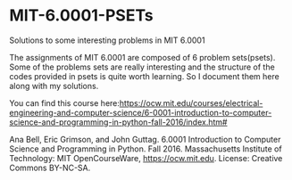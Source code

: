# MIT-6.0001-PSETs
Solutions to some interesting problems in MIT 6.0001

The assignments of MIT 6.0001 are composed of 6 problem sets(psets). Some of the problems sets are really interesting and the structure of the codes provided in psets is quite worth learning. So I document them here along with my solutions. 

You can find this course here:https://ocw.mit.edu/courses/electrical-engineering-and-computer-science/6-0001-introduction-to-computer-science-and-programming-in-python-fall-2016/index.htm# 

Ana Bell, Eric Grimson, and John Guttag. 6.0001 Introduction to Computer Science and Programming in Python. Fall 2016. Massachusetts Institute of Technology: MIT OpenCourseWare, https://ocw.mit.edu. License: Creative Commons BY-NC-SA.
